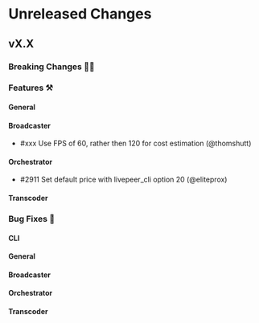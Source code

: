 # Unreleased Changes

## vX.X

### Breaking Changes 🚨🚨

### Features ⚒

#### General

#### Broadcaster

- \#xxx Use FPS of 60, rather then 120 for cost estimation (@thomshutt)

#### Orchestrator

- #2911 Set default price with livepeer_cli option 20 (@eliteprox)

#### Transcoder

### Bug Fixes 🐞

#### CLI

#### General

#### Broadcaster

#### Orchestrator

#### Transcoder
